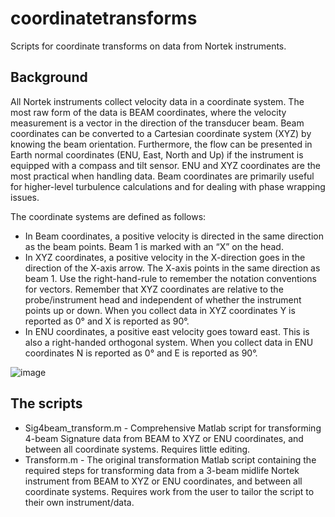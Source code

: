 # coordinatetransforms
Scripts for coordinate transforms on data from Nortek instruments.

## Background ##
All Nortek instruments collect velocity data in a coordinate system. The most raw form of the data is BEAM coordinates, where the velocity measurement is a vector in the direction of the transducer beam. Beam coordinates can be converted to a Cartesian coordinate system (XYZ) by knowing the beam orientation. Furthermore, the flow can be presented in Earth normal coordinates (ENU, East, North and Up) if the instrument is equipped with a compass and tilt sensor. ENU and XYZ coordinates are the most practical when handling data. Beam coordinates are primarily useful for higher-level turbulence calculations and for dealing with phase wrapping issues.

The coordinate systems are defined as follows:
- In Beam coordinates, a positive velocity is directed in the same direction as the beam points. Beam 1 is marked with an “X” on the head.
- In XYZ coordinates, a positive velocity in the X-direction goes in the direction of the X-axis arrow. The X-axis points in the same direction as beam 1. Use the right-hand-rule to remember the notation conventions for vectors. Remember that XYZ coordinates are relative to the probe/instrument head and independent of whether the instrument points up or down. When you collect data in XYZ coordinates Y is reported as 0° and X is reported as 90°.
- In ENU coordinates, a positive east velocity goes toward east. This is also a right-handed orthogonal system. When you collect data in ENU coordinates N is reported as 0° and E is reported as 90°.

![image](https://user-images.githubusercontent.com/90250703/133058730-67a672ff-80c4-4eef-8ae5-3ae340fb3b56.png)

## The scripts ##
- Sig4beam_transform.m - Comprehensive Matlab script for transforming 4-beam Signature data from BEAM to XYZ or ENU coordinates, and between all coordinate systems. Requires little editing.
- Transform.m - The original transformation Matlab script containing the required steps for transforming data from a 3-beam midlife Nortek instrument from BEAM to XYZ or ENU coordinates, and between all coordinate systems. Requires work from the user to tailor the script to their own instrument/data.
